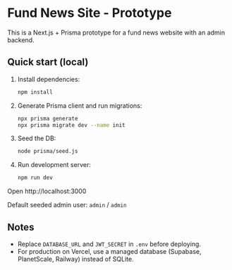 # Fund News Site - Prototype

This is a Next.js + Prisma prototype for a fund news website with an admin backend.

## Quick start (local)

1. Install dependencies:
   ```bash
   npm install
   ```

2. Generate Prisma client and run migrations:
   ```bash
   npx prisma generate
   npx prisma migrate dev --name init
   ```

3. Seed the DB:
   ```bash
   node prisma/seed.js
   ```

4. Run development server:
   ```bash
   npm run dev
   ```

Open http://localhost:3000

Default seeded admin user: `admin` / `admin`

## Notes

- Replace `DATABASE_URL` and `JWT_SECRET` in `.env` before deploying.
- For production on Vercel, use a managed database (Supabase, PlanetScale, Railway) instead of SQLite.
